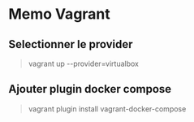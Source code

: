 # Memo Vagrant
## Selectionner le provider
> vagrant up --provider=virtualbox
## Ajouter plugin docker compose
> vagrant plugin install vagrant-docker-compose

